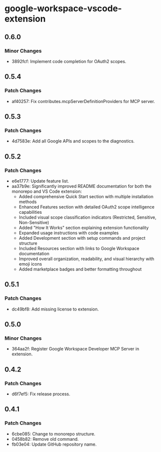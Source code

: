 # google-workspace-vscode-extension

## 0.6.0

### Minor Changes

- 3892fcf: Implement code completion for OAuth2 scopes.

## 0.5.4

### Patch Changes

- af40257: Fix contributes.mcpServerDefinitionProviders for MCP server.

## 0.5.3

### Patch Changes

- 4d7583e: Add all Google APIs and scopes to the diagnostics.

## 0.5.2

### Patch Changes

- e6e1777: Update feature list.
- aa37b9e: Significantly improved README documentation for both the monorepo and VS Code extension:
  - Added comprehensive Quick Start section with multiple installation methods
  - Enhanced Features section with detailed OAuth2 scope intelligence capabilities
  - Included visual scope classification indicators (Restricted, Sensitive, Non-Sensitive)
  - Added "How It Works" section explaining extension functionality
  - Expanded usage instructions with code examples
  - Added Development section with setup commands and project structure
  - Included Resources section with links to Google Workspace documentation
  - Improved overall organization, readability, and visual hierarchy with emoji icons
  - Added marketplace badges and better formatting throughout

## 0.5.1

### Patch Changes

- dc49bf8: Add missing license to extension.

## 0.5.0

### Minor Changes

- 364aa2f: Register Google Workspace Developer MCP Server in extension.

## 0.4.2

### Patch Changes

- d6f7ef5: Fix release process.

## 0.4.1

### Patch Changes

- 6cbe085: Change to monorepo structure.
- 0458b82: Remove old command.
- fb03e04: Update GitHub repository name.
